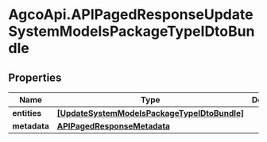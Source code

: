 # AgcoApi.APIPagedResponseUpdateSystemModelsPackageTypeIDtoBundle

## Properties

Name | Type | Description | Notes
------------ | ------------- | ------------- | -------------
**entities** | [**[UpdateSystemModelsPackageTypeIDtoBundle]**](UpdateSystemModelsPackageTypeIDtoBundle.md) |  | [readonly] 
**metadata** | [**APIPagedResponseMetadata**](APIPagedResponseMetadata.md) |  | 


